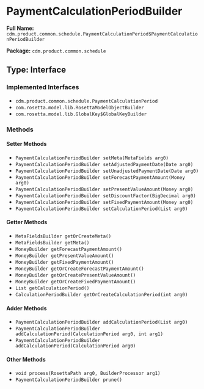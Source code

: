 # PaymentCalculationPeriodBuilder

**Full Name:** `cdm.product.common.schedule.PaymentCalculationPeriod$PaymentCalculationPeriodBuilder`

**Package:** `cdm.product.common.schedule`

## Type: Interface

### Implemented Interfaces

- `cdm.product.common.schedule.PaymentCalculationPeriod`
- `com.rosetta.model.lib.RosettaModelObjectBuilder`
- `com.rosetta.model.lib.GlobalKey$GlobalKeyBuilder`

### Methods

#### Setter Methods

- `PaymentCalculationPeriodBuilder setMeta(MetaFields arg0)`
- `PaymentCalculationPeriodBuilder setAdjustedPaymentDate(Date arg0)`
- `PaymentCalculationPeriodBuilder setUnadjustedPaymentDate(Date arg0)`
- `PaymentCalculationPeriodBuilder setForecastPaymentAmount(Money arg0)`
- `PaymentCalculationPeriodBuilder setPresentValueAmount(Money arg0)`
- `PaymentCalculationPeriodBuilder setDiscountFactor(BigDecimal arg0)`
- `PaymentCalculationPeriodBuilder setFixedPaymentAmount(Money arg0)`
- `PaymentCalculationPeriodBuilder setCalculationPeriod(List arg0)`

#### Getter Methods

- `MetaFieldsBuilder getOrCreateMeta()`
- `MetaFieldsBuilder getMeta()`
- `MoneyBuilder getForecastPaymentAmount()`
- `MoneyBuilder getPresentValueAmount()`
- `MoneyBuilder getFixedPaymentAmount()`
- `MoneyBuilder getOrCreateForecastPaymentAmount()`
- `MoneyBuilder getOrCreatePresentValueAmount()`
- `MoneyBuilder getOrCreateFixedPaymentAmount()`
- `List getCalculationPeriod()`
- `CalculationPeriodBuilder getOrCreateCalculationPeriod(int arg0)`

#### Adder Methods

- `PaymentCalculationPeriodBuilder addCalculationPeriod(List arg0)`
- `PaymentCalculationPeriodBuilder addCalculationPeriod(CalculationPeriod arg0, int arg1)`
- `PaymentCalculationPeriodBuilder addCalculationPeriod(CalculationPeriod arg0)`

#### Other Methods

- `void process(RosettaPath arg0, BuilderProcessor arg1)`
- `PaymentCalculationPeriodBuilder prune()`

